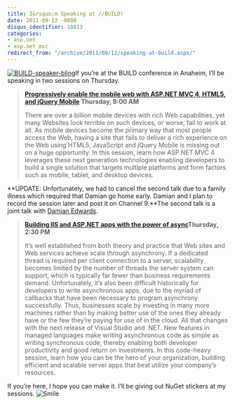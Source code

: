 ```yaml
---
title: I&rsquo;m Speaking at //BUILD!
date: 2011-09-13 -0800
disqus_identifier: 18813
categories:
- asp.net
- asp.net mvc
redirect_from: "/archive/2011/09/12/speaking-at-build.aspx/"
---
```


[![BUILD-speaker-bling](https://haacked.com/images/haacked_com/WindowsLiveWriter/Im-Speaking-at-BUILD_BE99/BUILD-speaker-bling_thumb.png "BUILD-speaker-bling")](https://haacked.com/images/haacked_com/WindowsLiveWriter/Im-Speaking-at-BUILD_BE99/BUILD-speaker-bling_2.png)If
you’re at the BUILD conference in Anaheim, I’ll be speaking in two
sessions on Thursday.

> **[Progressively enable the mobile web with ASP.NET MVC 4, HTML5, and
> jQuery
> Mobile](http://channel9.msdn.com/events/BUILD/BUILD2011/TOOL-803T)
> Thursday, 9:00 AM**
>
> There are over a billion mobile devices with rich Web capabilities,
> yet many Websites look terrible on such devices, or worse, fail to
> work at all. As mobile devices become the primary way that most people
> access the Web, having a site that fails to deliver a rich experience
> on the Web using HTML5, JavaScript and jQuery Mobile is missing out on
> a huge opportunity. In this session, learn how ASP.NET MVC 4 leverages
> these next generation technologies enabling developers to build a
> single solution that targets multiple platforms and form factors such
> as mobile, tablet, and desktop devices.

**UPDATE: Unfortunately, we had to cancel the second talk due to a
family illness which required that Damian go home early. Damian and I
plan to record the session later and post it on Channel 9.**The second
talk is a joint talk with [Damian
Edwards](http://damianedwards.wordpress.com/ "Damian Edwards"). 

> [**Building IIS and ASP.NET apps with the power of
> async**](http://channel9.msdn.com/events/BUILD/BUILD2011/SAC-804T "Async and ASP.NET abstract")**Thursday,
> 2:30 PM**
>
> It’s well established from both theory and practice that Web sites and
> Web services achieve scale through asynchrony. If a dedicated thread
> is required per client connection to a server, scalability becomes
> limited by the number of threads the server system can support, which
> is typically far fewer than business requirements demand.
> Unfortunately, it’s also been difficult historically for developers to
> write asynchronous apps, due to the myriad of callbacks that have been
> necessary to program asynchrony successfully. Thus, businesses scale
> by investing in many more machines rather than by making better use of
> the ones they already have or the few they’re paying for use of in the
> cloud. All that changes with the next release of Visual Studio and
> .NET. New features in managed languages make writing asynchronous code
> as simple as writing synchronous code, thereby enabling both developer
> productivity and good return on investments. In this code-heavy
> session, learn how you can be the hero of your organization, building
> efficient and scalable server apps that best utilize your company’s
> resources.

If you’re here, I hope you can make it. I’ll be giving out NuGet
stickers at my sessions.
![Smile](https://haacked.com/images/haacked_com/WindowsLiveWriter/Im-Speaking-at-BUILD_BE99/wlEmoticon-smile_2.png)

